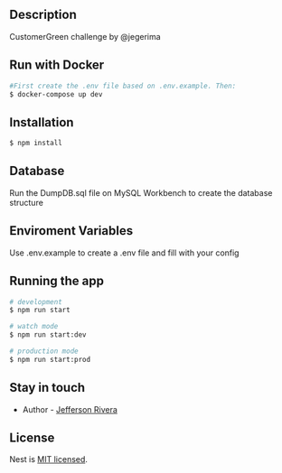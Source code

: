 ## Description

CustomerGreen challenge by @jegerima

## Run with Docker

```bash
#First create the .env file based on .env.example. Then:
$ docker-compose up dev 
```

## Installation

```bash
$ npm install
```

## Database
Run the DumpDB.sql file on MySQL Workbench to create the database structure

## Enviroment Variables
Use .env.example to create a .env file and fill with your config

## Running the app

```bash
# development
$ npm run start

# watch mode
$ npm run start:dev

# production mode
$ npm run start:prod
```

## Stay in touch

- Author - [Jefferson Rivera](https://jegerima.dev)

## License

Nest is [MIT licensed](LICENSE).
